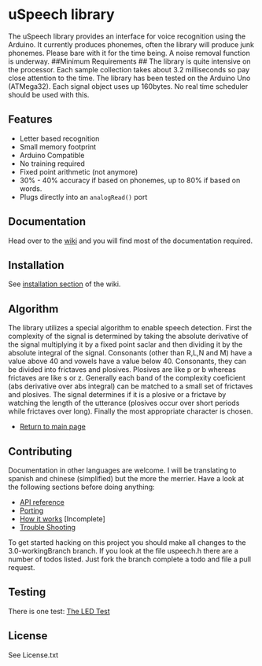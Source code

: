 uSpeech library
==============

The uSpeech library provides an interface for voice recognition using the Arduino. It currently produces phonemes, often the library will produce junk phonemes. Please bare with it for the time being. A noise removal function is underway.
##Minimum Requirements ##
The library is quite intensive on the processor. Each sample collection takes about 3.2 milliseconds so pay close attention to the time. The library has been tested on the Arduino Uno (ATMega32). Each signal object uses up 160bytes. No real time scheduler should be used with this.

## Features ##
 - Letter based recognition
 - Small memory footprint
 - Arduino Compatible
 - No training required
 - Fixed point arithmetic (not anymore)
 - 30% - 40% accuracy if based on phonemes, up to 80% if based on words.
 - Plugs directly into an ``analogRead()`` port

## Documentation ##

Head over to the [wiki](https://github.com/arjo129/uSpeech/wiki) and you will find most of the documentation required.

## Installation ##
See [installation section](https://github.com/arjo129/uSpeech/wiki/Installation) of the wiki.

## Algorithm ##
The library utilizes a special algorithm to enable speech detection. First the complexity of the signal is determined by taking
the absolute derivative of the signal multiplying it by a fixed point saclar and then dividing it by the absolute integral of the signal.
Consonants (other than R,L,N and M) have a value above 40 and vowels have a value below 40. Consonants, they can be divided into frictaves and plosives. Plosives are like p or b whereas frictaves are like
s or z. Generally each band of the complexity coeficient (abs derivative over abs integral) can be matched to a small set of frictaves
and plosives. The signal determines if it is a plosive or a frictave by watching the length of the utterance (plosives occur over short periods while frictaves over long).
Finally the most appropriate character is chosen.

- [Return to main page](http://arjo129.github.com)

## Contributing ##
Documentation in other languages are welcome. I will be translating to spanish and chinese (simplified) but the more the merrier. Have a look at the following sections before doing anything:
- [API reference](https://github.com/arjo129/uSpeech/wiki/API-reference)
- [Porting](https://github.com/arjo129/uSpeech/wiki/Porting)
- [How it works](https://github.com/arjo129/uSpeech/wiki/How-%C2%B5Speech-Detects-Phonemes) [Incomplete]
- [Trouble Shooting](https://github.com/arjo129/uSpeech/wiki/Trouble-shooting)

To get started hacking on this project you should make all changes to the 3.0-workingBranch branch. If you look at the file uspeech.h
there are a number of todos listed. Just fork the branch complete a todo and file a pull request.

## Testing ##
There is one test: [The LED Test](https://github.com/arjo129/uSpeech/wiki/Voice-controlled-LED)

## License ##
See License.txt
